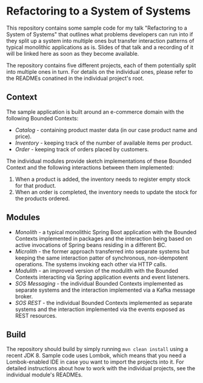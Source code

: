 # Refactoring to a System of Systems

This repository contains some sample code for my talk "Refactoring to a System of Systems" that outlines what problems developers can run into if they split up a system into multiple ones but transfer interaction patterns of typical monolithic applications as is.
Slides of that talk and a recording of it will be linked here as soon as they become available.

The repository contains five different projects, each of them potentially split into multiple ones in turn.
For details on the individual ones, please refer to the READMEs conatined in the individual project's root.

## Context

The sample application is built around an e-commerce domain with the following Bounded Contexts:

* _Catalog_ - containing product master data (in our case product name and price).
* _Inventory_ - keeping track of the number of available items per product.
* _Order_ - keeping track of orders placed by customers.

The individual modules provide sketch implementations of these Bounded Context and the following interactions between them implemented:

1. When a product is added, the inventory needs to register empty stock for that product.
2. When an order is completed, the inventory needs to update the stock for the products ordered.

## Modules

* _Monolith_ - a typical monolithic Spring Boot application with the Bounded Contexts implemented in packages and the interaction being based on active invocations of Spring beans residing in a different BC.
* _Microlith_ - the former approach transferred into separate systems but keeping the same interaction patter of synchronous, non-idempotent operations. The systems invoking each other via HTTP calls.
* _Modulith_ - an improved version of the modulith with the Bounded Contexts interacting via Spring application events and event listeners.
* _SOS Messaging_ - the individual Bounded Contexts implemented as separate systems and the interaction implemented via a Kafka message broker.
* _SOS REST_ - the individual Bounded Contexts implemented as separate systems and the interaction implemented via the events exposed as REST resources.

## Build

The repository should build by simply running `mvn clean install` using a recent JDK 8.
Sample code uses Lombok, which means that you need a Lombok-enabled IDE in case you want to import the projects into it.
For detailed instructions about how to work with the individual projects, see the individual module's READMEs.
